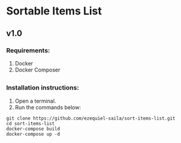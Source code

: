 # Sortable Items List

## v1.0

### Requirements:

1. Docker
2. Docker Composer

##

### Installation instructions:

1. Open a terminal.
2. Run the commands below:

```
git clone https://github.com/ezequiel-saila/sort-items-list.git
cd sort-items-list
docker-compose build 
docker-compose up -d
```
